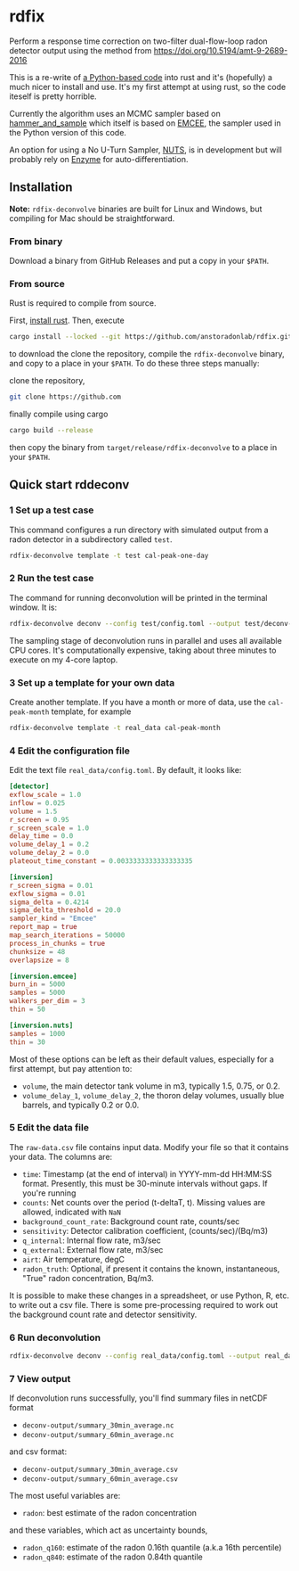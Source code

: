 # rdfix

Perform a response time correction on two-filter dual-flow-loop radon detector output using the method from https://doi.org/10.5194/amt-9-2689-2016

This is a re-write of [a Python-based code](https://github.com/agriff86/rd-deconvolve) into rust and it's (hopefully) a much nicer to install and use.  It's my first attempt at using rust, so the code iteself is pretty
horrible.

Currently the algorithm uses an MCMC sampler based on [hammer_and_sample](https://docs.rs/hammer-and-sample/latest/hammer_and_sample/) which itself is based on [EMCEE](https://emcee.readthedocs.io/en/stable/), the sampler used in the Python version of this code.

An option for using a No U-Turn Sampler, [NUTS](https://docs.rs/nuts-rs/latest/nuts_rs/), is in development but will probably rely on [Enzyme](https://enzyme.mit.edu/) for auto-differentiation.

## Installation

**Note:** `rdfix-deconvolve` binaries are built for Linux and Windows, but compiling for Mac should be straightforward.

### From binary

Download a binary from GitHub Releases and put a copy in your `$PATH`.

### From source

Rust is required to compile from source.  

First, [install rust](https://www.rust-lang.org/tools/install).  Then, execute

```bash
cargo install --locked --git https://github.com/anstoradonlab/rdfix.git
```

to download the clone the repository, compile the `rdfix-deconvolve` binary, and copy to a place in your `$PATH`.  To do these three steps manually:

 clone the repository, 

```bash
git clone https://github.com
```

finally compile using cargo

```bash
cargo build --release
```

then copy the binary from `target/release/rdfix-deconvolve` to a place in your `$PATH`.



## Quick start rddeconv

### 1 Set up a test case

This command configures a run directory with simulated output from a radon detector in a subdirectory called `test`.

```bash
rdfix-deconvolve template -t test cal-peak-one-day
```

### 2 Run the test case

The command for running deconvolution will be printed in the terminal window.  It is:

```bash
rdfix-deconvolve deconv --config test/config.toml --output test/deconv-output test/raw-data.csv
```

The sampling stage of deconvolution runs in parallel and uses all available CPU cores.  It's computationally expensive, taking about three minutes to execute on my 4-core laptop.

### 3 Set up a template for your own data

Create another template.  If you have a month or more of data, use the `cal-peak-month` template, for example

```bash
rdfix-deconvolve template -t real_data cal-peak-month
```
### 4 Edit the configuration file

Edit the text file `real_data/config.toml`.  By default, it looks like:

```toml
[detector]
exflow_scale = 1.0
inflow = 0.025
volume = 1.5
r_screen = 0.95
r_screen_scale = 1.0
delay_time = 0.0
volume_delay_1 = 0.2
volume_delay_2 = 0.0
plateout_time_constant = 0.0033333333333333335

[inversion]
r_screen_sigma = 0.01
exflow_sigma = 0.01
sigma_delta = 0.4214
sigma_delta_threshold = 20.0
sampler_kind = "Emcee"
report_map = true
map_search_iterations = 50000
process_in_chunks = true
chunksize = 48
overlapsize = 8

[inversion.emcee]
burn_in = 5000
samples = 5000
walkers_per_dim = 3
thin = 50

[inversion.nuts]
samples = 1000
thin = 30
```

Most of these options can be left as their default values, especially for a first attempt, but pay attention to:
- `volume`, the main detector tank volume in m3, typically 1.5, 0.75, or 0.2.
- `volume_delay_1`, `volume_delay_2`, the thoron delay volumes, usually blue barrels, and typically 0.2 or 0.0.

 ### 5 Edit the data file

 The `raw-data.csv` file contains input data.  Modify your file so that it contains your data.  The columns are:

  - `time`: Timestamp (at the end of interval) in YYYY-mm-dd HH:MM:SS format.  Presently, this must be 30-minute intervals without gaps.  If you're running 
  - `counts`: Net counts over the period (t-deltaT, t).  Missing values are allowed, indicated with `NaN`
  - `background_count_rate`: Background count rate, counts/sec
  - `sensitivity`: Detector calibration coefficient, (counts/sec)/(Bq/m3)
  - `q_internal`: Internal flow rate, m3/sec
  - `q_external`: External flow rate, m3/sec
  - `airt`: Air temperature, degC
  - `radon_truth`: Optional, if present it contains the known, instantaneous, "True" radon concentration, Bq/m3.

It is possible to make these changes in a spreadsheet, or use Python, R, etc. to write out a csv file.  There is some pre-processing required to work out the background count rate and detector sensitivity.

### 6 Run deconvolution

```bash
rdfix-deconvolve deconv --config real_data/config.toml --output real_data/deconv-output real_data/raw-data.csv
```

### 7 View output

If deconvolution runs successfully, you'll find summary files in netCDF format

 - `deconv-output/summary_30min_average.nc`
 - `deconv-output/summary_60min_average.nc`

and csv format:

 - `deconv-output/summary_30min_average.csv`
 - `deconv-output/summary_60min_average.csv`


The most useful variables are:
 - `radon`: best estimate of the radon concentration
 
and these variables, which act as uncertainty bounds,
 - `radon_q160`: estimate of the radon 0.16th quantile (a.k.a 16th percentile)
 - `radon_q840`: estimate of the radon 0.84th quantile
